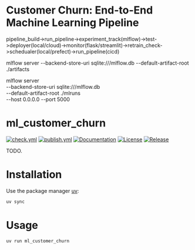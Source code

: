 
# Customer Churn: End-to-End Machine Learning Pipeline


pipeline_build->run_pipeline->experiment_track(mlflow)->test->deployer(local/cloud)->monitor(flask/streamlit)->retrain_check->schedualer(local/prefect)->run_pipeline(cicd)

mlflow server --backend-store-uri sqlite:///mlflow.db --default-artifact-root ./artifacts

mlflow server \
  --backend-store-uri sqlite:///mlflow.db \
  --default-artifact-root ./mlruns \
  --host 0.0.0.0 --port 5000



# ml_customer_churn

[![check.yml](https://github.com/Hsinghsudwal/ml_customer_churn/actions/workflows/check.yml/badge.svg)](https://github.com/Hsinghsudwal/ml_customer_churn/actions/workflows/check.yml)
[![publish.yml](https://github.com/Hsinghsudwal/ml_customer_churn/actions/workflows/publish.yml/badge.svg)](https://github.com/Hsinghsudwal/ml_customer_churn/actions/workflows/publish.yml)
[![Documentation](https://img.shields.io/badge/documentation-available-brightgreen.svg)](https://Hsinghsudwal.github.io/ml_customer_churn/)
[![License](https://img.shields.io/github/license/Hsinghsudwal/ml_customer_churn)](https://github.com/Hsinghsudwal/ml_customer_churn/blob/main/LICENCE.txt)
[![Release](https://img.shields.io/github/v/release/Hsinghsudwal/ml_customer_churn)](https://github.com/Hsinghsudwal/ml_customer_churn/releases)

TODO.

# Installation

Use the package manager [uv](https://docs.astral.sh/uv/):

```bash
uv sync
```

# Usage

```bash
uv run ml_customer_churn
```

